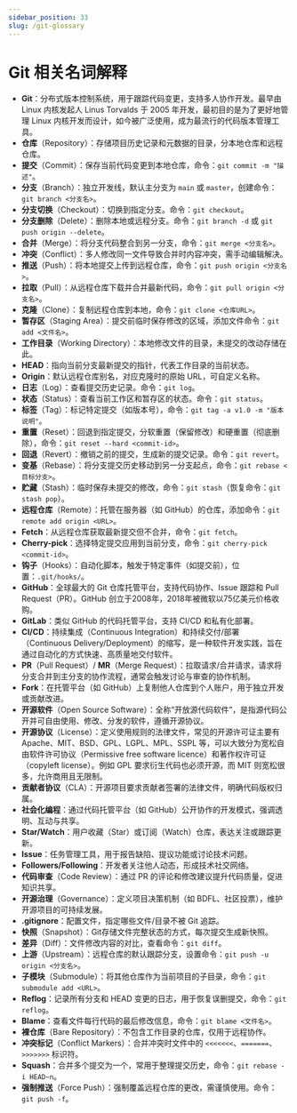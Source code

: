 ```yaml
---
sidebar_position: 33
slug: /git-glossary
---
```


# Git 相关名词解释



- **Git**：分布式版本控制系统，用于跟踪代码变更，支持多人协作开发。最早由 Linux 内核发起人 Linus Torvalds 于 2005 年开发，最初目的是为了更好地管理 Linux 内核开发而设计，如今被广泛使用，成为最流行的代码版本管理工具。
- **仓库**（Repository）：存储项目历史记录和元数据的目录，分本地仓库和远程仓库。
- **提交**（Commit）：保存当前代码变更到本地仓库，命令：`git commit -m "描述"`。
- **分支**（Branch）：独立开发线，默认主分支为 `main` 或 `master`，创建命令：`git branch <分支名>`。
- **分支切换**（Checkout）：切换到指定分支。命令：`git checkout`。
- **分支删除**（Delete）：删除本地或远程分支。命令：`git branch -d` 或 `git push origin --delete`。
- **合并**（Merge）：将分支代码整合到另一分支，命令：`git merge <分支名>`。
- **冲突**（Conflict）：多人修改同一文件导致合并时内容冲突，需手动编辑解决。
- **推送**（Push）：将本地提交上传到远程仓库，命令：`git push origin <分支名>`。
- **拉取**（Pull）：从远程仓库下载并合并最新代码，命令：`git pull origin <分支名>`。
- **克隆**（Clone）：复制远程仓库到本地，命令：`git clone <仓库URL>`。
- **暂存区**（Staging Area）：提交前临时保存修改的区域，添加文件命令：`git add <文件名>`。
- **工作目录**（Working Directory）：本地修改文件的目录，未提交的改动存储在此。
- **HEAD**：指向当前分支最新提交的指针，代表工作目录的当前状态。
- **Origin**：默认远程仓库别名，对应克隆时的原始 URL，可自定义名称。
- **日志**（Log）：查看提交历史记录。命令：`git log`。
- **状态**（Status）：查看当前工作区和暂存区的状态。命令：`git status`。
- **标签**（Tag）：标记特定提交（如版本号），命令：`git tag -a v1.0 -m "版本说明"`。
- **重置**（Reset）：回退到指定提交，分软重置（保留修改）和硬重置（彻底删除），命令：`git reset --hard <commit-id>`。
- **回退**（Revert）：撤销之前的提交，生成新的提交记录。命令：`git revert`。
- **变基**（Rebase）：将分支提交历史移动到另一分支起点，命令：`git rebase <目标分支>`。
- **贮藏**（Stash）：临时保存未提交的修改，命令：`git stash`（恢复命令：`git stash pop`）。
- **远程仓库**（Remote）：托管在服务器（如 GitHub）的仓库，添加命令：`git remote add origin <URL>`。
- **Fetch**：从远程仓库获取最新提交但不合并，命令：`git fetch`。
- **Cherry-pick**：选择特定提交应用到当前分支，命令：`git cherry-pick <commit-id>`。
- **钩子**（Hooks）：自动化脚本，触发于特定事件（如提交前），位置：`.git/hooks/`。
- **GitHub**：全球最大的 Git 仓库托管平台，支持代码协作、Issue 跟踪和 Pull Request（PR）。GitHub 创立于2008年，2018年被微软以75亿美元价格收购。
- **GitLab**：类似 GitHub 的代码托管平台，支持 CI/CD 和私有化部署。
- **CI/CD**：持续集成（Continuous Integration）和持续交付/部署（Continuous Delivery/Deployment）的缩写，是一种软件开发实践，旨在通过自动化的方式快速、高质量地交付软件。
- **PR**（Pull Request）/ **MR**（Merge Request）：拉取请求/合并请求，请求将分支合并到主分支的协作流程，通常会触发讨论与审查的协作机制。
- **Fork**：在托管平台（如 GitHub）上复制他人仓库到个人账户，用于独立开发或贡献改进。
- **开源软件**（Open Source Software）：全称“开放源代码软件”，是指源代码公开并可自由使用、修改、分发的软件，遵循开源协议。
- **开源协议**（License）：定义使用规则的法律文件，常见的开源许可证主要有 Apache、MIT、BSD、GPL、LGPL、MPL、SSPL 等，可以大致分为宽松自由软件许可协议（Permissive free software licence）和著作权许可证（copyleft license）。例如 GPL 要求衍生代码也必须开源，而 MIT 则宽松很多，允许商用且无限制。
- **贡献者协议**（CLA）：开源项目要求贡献者签署的法律文件，明确代码版权归属。
- **社会化编程**：通过代码托管平台（如 GitHub）公开协作的开发模式，强调透明、互动与共享。
- **Star/Watch**：用户收藏（Star）或订阅（Watch）仓库，表达关注或跟踪更新。
- **Issue**：任务管理工具，用于报告缺陷、提议功能或讨论技术问题。
- **Followers/Following**：开发者关注他人动态，形成技术社交网络。
- **代码审查**（Code Review）：通过 PR 的评论和修改建议提升代码质量，促进知识共享。
- **开源治理**（Governance）：定义项目决策机制（如 BDFL、社区投票），维护开源项目的可持续发展。
- **.gitignore**：配置文件，指定哪些文件/目录不被 Git 追踪。
- **快照**（Snapshot）：Git存储文件完整状态的方式，每次提交生成新快照。
- **差异**（Diff）：文件修改内容的对比，查看命令：`git diff`。
- **上游**（Upstream）：远程仓库的默认跟踪分支，设置命令：`git push -u origin <分支名>`。
- **子模块**（Submodule）：将其他仓库作为当前项目的子目录，命令：`git submodule add <URL>`。
- **Reflog**：记录所有分支和 HEAD 变更的日志，用于恢复误删提交，命令：`git reflog`。
- **Blame**：查看文件每行代码的最后修改信息，命令：`git blame <文件名>`。
- **裸仓库**（Bare Repository）：不包含工作目录的仓库，仅用于远程协作。
- **冲突标记**（Conflict Markers）：合并冲突时文件中的 `<<<<<<<`、`=======`、`>>>>>>>` 标识符。
- **Squash**：合并多个提交为一个，常用于整理提交历史，命令：`git rebase -i HEAD~n`。
- **强制推送**（Force Push）：强制覆盖远程仓库的更改，需谨慎使用。命令：`git push -f`。
